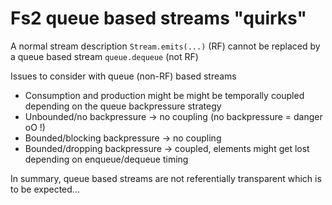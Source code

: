 # Fs2 queue based streams "quirks"


A normal stream description `Stream.emits(...)` (RF) cannot be replaced by a queue based stream `queue.dequeue` (not RF) 


Issues to consider with queue (non-RF) based streams
- Consumption and production might be might be temporally coupled depending on the queue backpressure strategy
 - Unbounded/no backpressure -> no coupling (no backpressure = danger oO !)  
 - Bounded/blocking backpressure -> no coupling 
 - Bounded/dropping backpressure -> coupled, elements might get lost depending on enqueue/dequeue timing
 



In summary, queue based streams are not referentially transparent which is to be expected...
